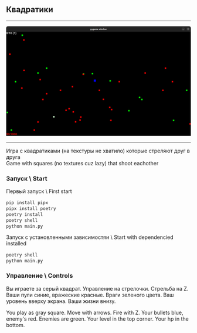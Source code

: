 ## Квадратики
---
![alt text](image.png)  

---

Игра с квадратиками (на текстуры не хватило) которые стреляют друг в друга  
Game with squares (no textures cuz lazy) that shoot eachother

### Запуск \ Start
Первый запуск \ First start
```
pip install pipx  
pipx install poetry  
poetry install  
poetry shell  
python main.py
```
Запуск с установленными зависимостяи \ Start with dependencied installed
```
poetry shell
python main.py
```
### Управление \ Controls

Вы играете за серый квадрат. Управление на стрелочки. Стрельба на Z. Ваши пули синие, вражеские красные. Враги зеленого цвета. Ваш уровень вверху экрана. Ваши жизни внизу.  
  
You play as gray square. Move with arrows. Fire with Z. Your bullets blue, enemy's red. Enemies are green. Your level in the top corner. Your hp in the bottom. 


